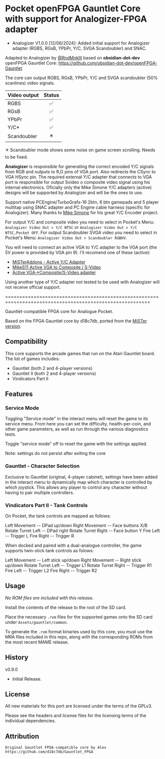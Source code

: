 # Pocket openFPGA Gauntlet Core with support for Analogizer-FPGA adapter
* Analogizer V1.0.0 [12/06/2024]: Added initial support for Analogizer adapter (RGBS, RGsB, YPbPr, Y/C, SVGA Scandoubler) and SNAC.

Adapted to Analogizer by [@RndMnkIII](https://github.com/RndMnkIII) based on **obsidian-dot-dev** openFPGA Gauntlet Core:
https://github.com/obsidian-dot-dev/openFPGA-Gauntlet

The core can output RGBS, RGsB, YPbPr, Y/C and SVGA scandoubler (50% scanlines) video signals.

| Video output | Status |
| :----------- | :----: |
| RGBS         |  ✅    |
| RGsB         |  ✅    |
| YPbPr        |  ✅    |
| Y/C*         |  ✅    |
| Scandoubler  |  ✴️    |

✴️ Scandoubler mode shows some noise on game screen scrolling. Needs to be fixed.

**Analogizer** is responsible for generating the correct encoded Y/C signals from RGB and outputs to R,G pins of VGA port. Also redirects the CSync to VGA HSync pin.
The required external Y/C adapter that connects to VGA port is responsible for output Svideo o composite video signal using his internal electronics. Oficially
only the Mike Simone Y/C adapters (active) designs will be supported by Analogizer and will be the ones to use.

Support native PCEngine/TurboGrafx-16 2btn, 6 btn gamepads and 5 player multitap using SNAC adapter
and PC Engine cable harness (specific for Analogizer). Many thanks to [Mike Simone](https://github.com/MikeS11/MiSTerFPGA_YC_Encoder) for his great Y/C Encoder project.

For output Y/C and composite video you need to select in Pocket's Menu: `Analogizer Video Out > Y/C NTSC` or `Analogizer Video Out > Y/C NTSC,Pocket OFF`.
For output Scandoubler SVGA video you need to select in Pocket's Menu: `Analogizer Video Out > Scandoubler RGBHV`.

You will need to connect an active VGA to Y/C adapter to the VGA port (the 5V power is provided by VGA pin 9). I'll recomend one of these (active):
* [MiSTerAddons - Active Y/C Adapter](https://misteraddons.com/collections/parts/products/yc-active-encoder-board/)
* [MikeS11 Active VGA to Composite / S-Video](https://ultimatemister.com/product/mikes11-active-composite-svideo/)
* [Active VGA->Composite/S-Video adapter](https://antoniovillena.com/product/mikes1-vga-composite-adapter/)

Using another type of Y/C adapter not tested to be used with Analogizer will not receive official support.

=========================================================================================================

Gauntlet-compatible FPGA core for Analogue Pocket.

Based on the FPGA Gauntlet core by d18c7db, ported from the [MiSTer version](https://github.com/MiSTer-devel/Arcade-Gauntlet_MiSTer).

## Compatibility

This core supports the arcade games that run on the Atari Gauntlet board.  The list of games includes:

* Gauntlet (both 2 and 4-player versions)
* Gauntlet II (both 2 and 4-player versions)
* Vindicators Part II

## Features

### Service Mode

Toggling "Service mode" in the interact menu will reset the game to its service menu.  From here you can set the difficulty, health-per-coin, and other game parameters, as well as run through the various diagnostics tests.

Toggle "service mode" off to reset the game with the settings applied.  

Note: settings do not persist after exiting the core

### Gauntlet - Character Selection

Exclusive to Gauntlet (original, 4-player cabinet), settings have been added in the interact menu to dynamically map which character is controlled by which joystick.  This allows any player to control any character without having to pair multiple controllers.

### Vindicators Part II - Tank Controls

On Pocket, the tank controls are mapped as follows:

Left Movement -- DPad up/down
Right Movement -- Face buttons X/B
Rotate Turret Left -- DPad right
Rotate Turret Right -- Face button Y
Fire Left -- Trigger L
Fire Right -- Trigger R

When docked and paired with a dual-analogue controller, the game supports twin-stick tank controls as folows:

Left Movement -- Left stick up/down
Right Movement -- Right stick up/down
Rotate Turret Left -- Trigger L1
Rotate Turret Right -- Trigger R1
Fire Left -- Trigger L2
Fire Right -- Trigger R2

## Usage

*No ROM files are included with this release.*  

Install the contents of the release to the root of the SD card.

Place the necessary `.rom` files for the supported games onto the SD card under `Assets/gauntlet/common`.

To generate the `.rom` format binaries used by this core, you must use the MRA files included in this repo, along with the corresponding ROMs from the most recent MAME release.

## History

v0.9.0
* Initial Release.

## License

All new materials for this port are licensed under the terms of the GPLv3.

Please see the headers and license files for the licensing terms of the individual dependencies.

## Attribution

```
Original Gauntlet FPGA-compatible core by Alex 
https://github.com/d18c7db/Gauntlet_FPGA
```